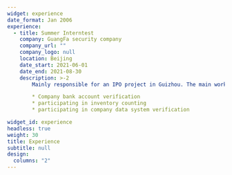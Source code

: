 ```yaml
---
widget: experience
date_format: Jan 2006
experience:
  - title: Summer Interntest
    company: GuangFa security company
    company_url: ""
    company_logo: null
    location: Beijing
    date_start: 2021-06-01
    date_end: 2021-08-30
    description: >-2
        Mainly responsible for an IPO project in Guizhou. The main work content includes: 

        * Company bank account verification
        * participating in inventory counting
        * participating in company data system verification

widget_id: experience
headless: true
weight: 30
title: Experience
subtitle: null
design:
  columns: "2"
---
```

